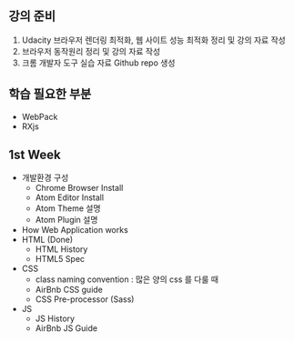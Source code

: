 ## 강의 준비
1. Udacity 브라우저 렌더링 최적화, 웹 사이트 성능 최적화 정리 및 강의 자료 작성
2. 브라우저 동작원리 정리 및 강의 자료 작성
3. 크롬 개발자 도구 실습 자료 Github repo 생성

## 학습 필요한 부분
- WebPack
- RXjs

## 1st Week
- 개발환경 구성
  - Chrome Browser Install
  - Atom Editor Install
  - Atom Theme 설명
  - Atom Plugin 설명
- How Web Application works
- HTML (Done)
  - HTML History
  - HTML5 Spec
- CSS
  - class naming convention : 많은 양의 css 를 다룰 때
  - AirBnb CSS guide
  - CSS Pre-processor (Sass)
- JS
  - JS History
  - AirBnb JS Guide
